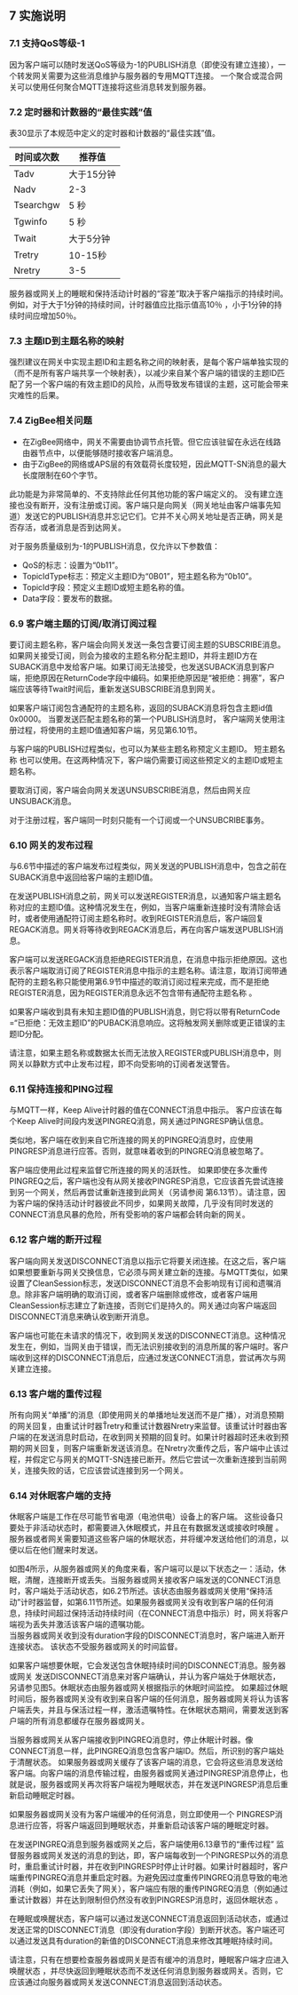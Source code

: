 ## 7 实施说明

### 7.1 支持QoS等级-1 

因为客户端可以随时发送QoS等级为-1的PUBLISH消息（即使没有建立连接），一个转发网关需要为这些消息维护与服务器的专用MQTT连接。 一个聚合或混合网关可以使用任何聚合MQTT连接将这些消息转发到服务器。  

### 7.2 定时器和计数器的“最佳实践”值 

表30显示了本规范中定义的定时器和计数器的“最佳实践”值。 

时间或次数 | 推荐值
---|--- 
Tadv | 大于15分钟
Nadv | 2-3
Tsearchgw | 5 秒
Tgwinfo | 5 秒
Twait | 大于5分钟
Tretry | 10-15秒
Nretry | 3-5

服务器或网关上的睡眠和保持活动计时器的“容差”取决于客户端指示的持续时间。例如，对于大于1分钟的持续时间，计时器值应比指示值高10％ ，小于1分钟的持续时间应增加50％。  

### 7.3 主题ID到主题名称的映射

强烈建议在网关中实现主题ID和主题名称之间的映射表，是每个客户端单独实现的（而不是所有客户端共享一个映射表），以减少来自某个客户端的错误的主题ID匹配了另一个客户端的有效主题ID的风险，从而导致发布错误的主题，这可能会带来灾难性的后果。  

### 7.4 ZigBee相关问题

- 在ZigBee网络中，网关不需要由协调节点托管。但它应该驻留在永远在线路由器节点中，以便能够随时接收客户端消息。 
- 由于ZigBee的网络或APS层的有效载荷长度较短，因此MQTT-SN消息的最大长度限制在60个字节。




此功能是为非常简单的、不支持除此任何其他功能的客户端定义的。 没有建立连接也没有断开，没有注册或订阅。客户端只是向网关（网关地址由客户端事先知道）发送它的PUBLISH消息并忘记它们。它并不关心网关地址是否正确，网关是否存活，或者消息是否到达网关。  

对于服务质量级别为-1的PUBLISH消息，仅允许以下参数值： 
- QoS的标志：设置为“0b11”。
- TopicIdType标志：预定义主题ID为“0B01”，短主题名称为“0b10”。
-  TopicId字段：预定义主题ID或短主题名称的值。
-   Data字段：要发布的数据。 

### 6.9 客户端主题的订阅/取消订阅过程

要订阅主题名称，客户端会向网关发送一条包含要订阅主题的SUBSCRIBE消息。如果网关接受订阅，则会为接收的主题名称分配主题ID，并将主题ID方在SUBACK消息中发给客户端。如果订阅无法接受，也发送SUBACK消息到客户端，拒绝原因在ReturnCode字段中编码。如果拒绝原因是“被拒绝：拥塞”，客户端应该等待Twait时间后，重新发送SUBSCRIBE消息到网关。  

如果客户端订阅包含通配符的主题名称，返回的SUBACK消息将包含主题id值0x0000。 当要发送匹配主题名称的第一个PUBLISH消息时， 客户端网关使用注册过程，将使用的主题ID值通知客户端，另见第6.10节。   

与客户端的PUBLISH过程类似，也可以为某些主题名称预定义主题ID。 短主题名称 也可以使用。在这两种情况下，客户端仍需要订阅这些预定义的主题ID或短主题名称。  

要取消订阅，客户端会向网关发送UNSUBSCRIBE消息，然后由网关应 UNSUBACK消息。   

对于注册过程，客户端同一时刻只能有一个订阅或一个UNSUBCRIBE事务。  

### 6.10 网关的发布过程

与6.6节中描述的客户端发布过程类似，网关发送的PUBLISH消息中，包含之前在SUBACK消息中返回给客户端的主题ID值。   

在发送PUBLISH消息之前，网关可以发送REGISTER消息，以通知客户端主题名称对应的主题ID值。这种情况发生在，例如，当客户端重新连接时没有清除会话时，或者使用通配符订阅主题名称时。收到REGISTER消息后，客户端回复REGACK消息。网关将等待收到REGACK消息后，再在向客户端发送PUBLISH消息。  

客户端可以发送REGACK消息拒绝REGISTER消息，在消息中指示拒绝原因。这也表示客户端取消订阅了REGISTER消息中指示的主题名称。请注意，取消订阅带通配符的主题名称只能使用第6.9节中描述的取消订阅过程来完成，而不是拒绝REGISTER消息，因为REGISTER消息永远不包含带有通配符主题名称 。  

如果客户端收到具有未知主题ID值的PUBLISH消息，则它将以带有ReturnCode =“已拒绝：无效主题ID”的PUBACK消息响应。这将触发网关删除或更正错误的主题ID分配。  

请注意，如果主题名称或数据太长而无法放入REGISTER或PUBLISH消息中，则网关以静默方式中止发布过程，即不向受影响的订阅者发送警告。  

### 6.11 保持连接和PING过程 

与MQTT一样，Keep Alive计时器的值在CONNECT消息中指示。 客户应该在每个Keep Alive时间段内发送PINGREQ消息，网关通过PINGRESP确认信息。  

类似地，客户端在收到来自它所连接的网关的PINGREQ消息时，应使用PINGRESP消息进行应答。否则，就意味着收到的PINGREQ消息被忽略了。  

客户端应使用此过程来监督它所连接的网关的活跃性。 如果即使在多次重传PINGREQ之后，客户端也没有从网关接收PINGRESP消息，它应该首先尝试连接到另一个网关，然后再尝试重新连接到此网关（另请参阅 第6.13节）。请注意，因为客户端的保持活动计时器彼此不同步，如果网关故障，几乎没有同时发送的CONNECT消息风暴的危险，所有受影响的客户端都会转向新的网关。  

### 6.12 客户端的断开过程

客户端向网关发送DISCONNECT消息以指示它将要关闭连接。在这之后，客户端如果想要重新与网关交换信息，它必须与网关建立新的连接。与MQTT类似，如果设置了CleanSession标志，发送DISCONNECT消息不会影响现有订阅和遗嘱消息。除非客户端明确的取消订阅，或者客户端删除或修改，或者客户端用CleanSession标志建立了新连接，否则它们是持久的。网关通过向客户端返回DISCONNECT消息来确认收到断开消息。  

客户端也可能在未请求的情况下，收到网关发送的DISCONNECT消息。这种情况发生在，例如，当网关由于错误，而无法识别接收到的消息所属的客户端时。客户端收到这样的DISCONNECT消息后，应通过发送CONNECT消息，尝试再次与网关建立连接。  

### 6.13 客户端的重传过程 

所有向网关“单播”的消息（即使用网关的单播地址发送而不是广播），对消息预期的网关回复，由重试计时器Ťretry和重试计数器Nretry来监督。该重试计时器由客户端的在发送消息时启动，在收到网关预期的回复时。如果计时器超时还未收到预期的网关回复，则客户端重新发送该消息。在Nretry次重传之后，客户端中止该过程，并假定它与网关的MQTT-SN连接已断开。然后它尝试一次重新连接到当前网关，连接失败的话，它应该尝试连接到另一个网关。  

### 6.14 对休眠客户端的支持 

休眠客户端是工作在尽可能节省电源（电池供电）设备上的客户端。 这些设备只要处于非活动状态时，都需要进入休眠模式，并且在有数据发送或接收时唤醒 。服务器或者网关需要知道这些客户端的休眠状态，并将缓冲发送给他们的消息，以便以后在他们醒来时发送。  

如图4所示，从服务器或网关的角度来看，客户端可以是以下状态之一：活动，休眠，清醒，连接断开或丢失。当服务器或网关接收客户端发送的CONNECT消息时，客户端处于活动状态，如6.2节所述。该状态由服务器或网关使用“保持活动”计时器监督，如第6.11节所述。如果服务器或网关没有收到客户端的任何消息，持续时间超过保持活动持续时间（在CONNECT消息中指示）时，网关将客户端视为丢失并激活该客户端的遗嘱功能。  
当服务器或网关收到没有duration字段的DISCONNECT消息时，客户端进入断开连接状态。 该状态不受服务器或网关的时间监督。  

如果客户端想要休眠，它会发送包含休眠持续时间的DISCONNECT消息。服务器或网关 发送DISCONNECT消息来对客户端确认，并认为客户端处于休眠状态， 另请参见图5。休眠状态由服务器或网关根据指示的休眠时间监控。 如果超过休眠时间后，服务器或网关没有收到来自客户端的任何消息，服务器或网关将认为该客户端丢失，并且与保活过程一样，激活遗嘱特性。在休眠状态期间，需要发送到客户端的所有消息都缓存在服务器或网关。  

当服务器或网关从客户端接收到PINGREQ消息时，停止休眠计时器。像CONNECT消息一样，此PINGREQ消息包含客户端ID。然后，所识别的客户端处于清醒状态。 如果服务器或网关缓存了该客户端的消息，它会将这些消息发送给客户端。向客户端的消息传输过程，由服务器或网关通过PINGRESP消息停止，也就是说，服务器或网关再次将客户端视为睡眠状态，并在发送PINGRESP消息后重新启动睡眠定时器。  

如果服务器或网关没有为客户端缓冲的任何消息，则立即使用一个 PINGRESP消息进行应答，将客户端返回到睡眠状态，并重新启动该客户端的睡眠定时器。  

在发送PINGREQ消息到服务器或网关之后，客户端使用6.13章节的“重传过程” 监督服务器或网关发送的消息的到达，即，客户端每收到一个PINGRESP以外的消息时，重启重试计时器，并在收到PINGRESP时停止计时器。如果计时器超时，客户端重传PINGREQ消息并重启定时器。为避免因过度重传PINGREQ消息导致的电池消耗（例如，如果它丢失了网关），客户端应有限的重传PINGREQ消息（例如通过重试计数器）并在达到限制但仍然没有收到PINGRESP消息时，返回休眠状态 。  

在睡眠或唤醒状态，客户端可以通过发送CONNECT消息返回到活动状态，或通过发送正常的DISCONNECT消息（即没有duration字段）到断开状态。客户端还可以通过发送具有duration的新值的DISCONNECT消息来修改其睡眠持续时间。  

请注意，只有在想要检查服务器或网关是否有缓冲的消息时，睡眠客户端才应进入唤醒状态 ，并尽快返回到睡眠状态而不发送任何消息到服务器或网关。否则，它应该通过向服务器或网关发送CONNECT消息返回到活动状态。  

